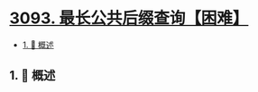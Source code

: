 # [3093. 最长公共后缀查询【困难】](https://github.com/Tdahuyou/TNotes.leetcode/tree/main/notes/3093.%20%E6%9C%80%E9%95%BF%E5%85%AC%E5%85%B1%E5%90%8E%E7%BC%80%E6%9F%A5%E8%AF%A2%E3%80%90%E5%9B%B0%E9%9A%BE%E3%80%91)

<!-- region:toc -->

- [1. 📝 概述](#1--概述)

<!-- endregion:toc -->

## 1. 📝 概述

